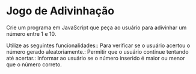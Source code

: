 # Jogo de Adivinhação
Crie um programa em JavaScript que peça ao usuário para adivinhar um número entre 1 e 10.

Utilize as seguintes funcionalidades:: Para verificar se o usuário acertou o número gerado aleatoriamente.: Permitir que o usuário continue tentando até acertar.: Informar ao usuário se o número inserido é maior ou menor que o número correto.
